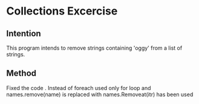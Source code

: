 # Collections Excercise

## Intention

This program intends to remove strings containing 'oggy' from a list of strings.

## Method

Fixed the code . Instead of foreach used only for loop and names.remove(name) is replaced with names.Removeat(itr) has been used 
